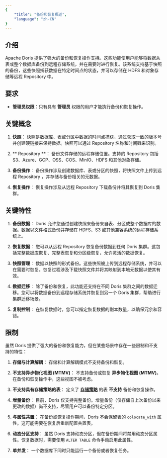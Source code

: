 ```yaml
---
{
    "title": "备份和恢复概述",
    "language": "zh-CN"
}
---
```


<!--
Licensed to the Apache Software Foundation (ASF) under one
or more contributor license agreements.  See the NOTICE file
distributed with this work for additional information
regarding copyright ownership.  The ASF licenses this file
to you under the Apache License, Version 2.0 (the
"License"); you may not use this file except in compliance
with the License.  You may obtain a copy of the License at

  http://www.apache.org/licenses/LICENSE-2.0

Unless required by applicable law or agreed to in writing,
software distributed under the License is distributed on an
"AS IS" BASIS, WITHOUT WARRANTIES OR CONDITIONS OF ANY
KIND, either express or implied.  See the License for the
specific language governing permissions and limitations
under the License.
-->

## 介绍

Apache Doris 提供了强大的备份和恢复操作支持。这些功能使用户能够将数据从表或整个数据库备份到远程存储系统，并在需要时进行恢复。该系统支持基于快照的备份，这些快照捕获数据在特定时间点的状态，并可以存储在 HDFS 和对象存储等远程 Repository 中。

## 要求

- **管理员权限**：只有具有 **管理员** 权限的用户才能执行备份和恢复操作。

## 关键概念

1. **快照**：
   快照是数据库、表或分区中数据的时间点捕获，通过获取一致的版本号并创建硬链接来保持数据。快照可以通过 Repository 名称和时间戳来识别。

2. ** Repository **：
   备份文件存储的远程存储位置。支持的 Repository 包括 S3、Azure、GCP、OSS、COS、MinIO、HDFS 和其他对象存储。

3. **备份操作**：
   备份操作涉及创建数据库、表或分区的快照，将快照文件上传到远程 Repository ，并存储与备份相关的元数据。

4. **恢复操作**：
   恢复操作涉及从远程 Repository 下载备份并将其恢复到 Doris 集群。

## 关键特性

1. **备份数据**：
   Doris 允许您通过创建快照来备份来自表、分区或整个数据库的数据。数据以文件格式备份并存储在 HDFS、S3 或其他兼容系统的远程存储系统上。

2. **恢复数据**：
   您可以从远程 Repository 恢复备份数据到任何 Doris 集群。这包括完整数据库恢复、完整表恢复和分区级恢复，允许灵活的数据恢复。

3. **快照管理**：
   数据以快照的形式备份。这些快照被上传到远程存储系统，并可以在需要时恢复。恢复过程涉及下载快照文件并将其映射到本地元数据以使其有效。

4. **数据迁移**：
   除了备份和恢复，此功能还支持在不同 Doris 集群之间的数据迁移。您可以将数据备份到远程存储系统并恢复到另一个 Doris 集群，帮助进行集群迁移场景。

5. **复制控制**：
   在恢复数据时，您可以指定恢复数据的副本数量，以确保冗余和容错。

## 限制

虽然 Doris 提供了强大的备份和恢复能力，但在某些场景中存在一些限制和不支持的特性：

1. **存储与计算解耦**：
   存储和计算解耦模式不支持备份和恢复。

2. **不支持异步物化视图 (MTMV)**：
   不支持备份或恢复 **异步物化视图 (MTMV)**。在备份和恢复操作中，这些视图不被考虑。

3. **不支持具有存储策略的表**：
   定义了 [**存储策略**](../../../table-desgin/tiered-storage/remote-storage.md) 的表 **不支持** 备份和恢复操作。

4. **增量备份**：
   目前，Doris 仅支持完整备份。增量备份（仅存储自上次备份以来更改的数据）尚不支持，尽管用户可以备份特定分区。

5. **与属性共置**：
   在备份或恢复操作期间，Doris 不会保留表的 `colocate_with` 属性。这可能需要在恢复后重新配置共置表。

6. **动态分区支持**：
   虽然 Doris 支持动态分区，但在备份期间将禁用动态分区属性。恢复数据时，需要使用 `ALTER TABLE` 命令手动启用此属性。

7. **单并发**：
   一个数据库下同时只能运行一个备份或者恢复任务。


